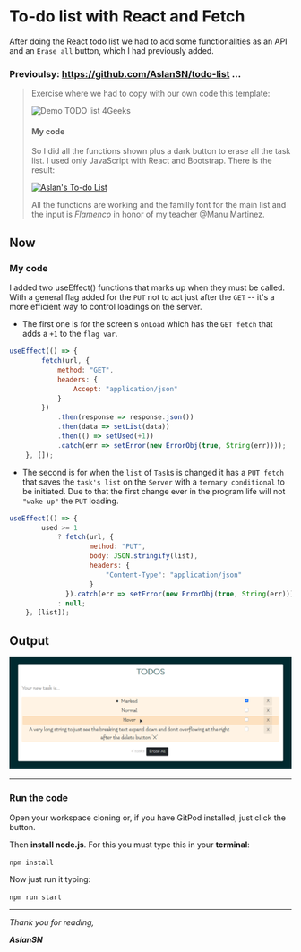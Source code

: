 # To-do list with React and Fetch

After doing the React todo list we had to add some functionalities as an API and an `Erase all` button, which I had previously added. 

### Previoulsy: https://github.com/AslanSN/todo-list ...
> Exercise where we had to copy with our own code this template: 
>
><img src="https://raw.githubusercontent.com/breatheco-de/exercise-todo-list/master/preview.gif" alt="Demo TODO list 4Geeks" width="500">
>
>
> #### My code
> So I did all the functions shown plus a dark button to erase all the task list. 
> I used only JavaScript with React and Bootstrap.
> There is the result:
>
> [![Aslan's To-do List](https://raw.githubusercontent.com/AslanSN/todo-list/master/src/TodoList.png "Aslan's To-do List")](http://https://raw.githubusercontent.com/AslanSN/todo-list/master/src/TodoList.png "Aslan's To-do List")
>
> All the functions are working and the familly font for the main list and the input is _Flamenco_ in honor of my teacher @Manu Martinez.

## Now
### My code

I added two useEffect() functions that marks up when they must be called. With a general flag added for the `PUT` not to act just after the `GET` -- it's a more efficient way to control loadings on the server.

- The first one is for the screen's `onLoad` which has the `GET fetch` that adds a `+1` to the `flag var`.
```JavaScript
useEffect(() => {
		fetch(url, {
			method: "GET",
			headers: {
				Accept: "application/json"
			}
		})
			.then(response => response.json())
			.then(data => setList(data))
			.then(() => setUsed(+1))
			.catch(err => setError(new ErrorObj(true, String(err))));
	}, []);
```

- The second is for when the `list` of `Task`s is changed it has a `PUT fetch` that saves the `task's list` on the `Server` with a `ternary conditional` to be initiated. Due to that the first change ever in the program life will not `"wake up"` the `PUT` loading.

```JavaScript
useEffect(() => {
		used >= 1
			? fetch(url, {
					method: "PUT",
					body: JSON.stringify(list),
					headers: {
						"Content-Type": "application/json"
					}
			  }).catch(err => setError(new ErrorObj(true, String(err))))
			: null;
	}, [list]);
```

## Output

<img src="./src/resources/TodoListReact&FetchPreview.png" alt="Aslan's Demo of the REACT TODO LIST with FETCH" width="1000">

------------


### Run the code
Open your workspace cloning or, if you have GitPod installed, just click the button.

Then **install node.js**. For this you must type this in your **terminal**:

`npm install`

Now just run it typing:

`npm run start`

------------

_Thank you for reading,_

_**AslanSN**_
